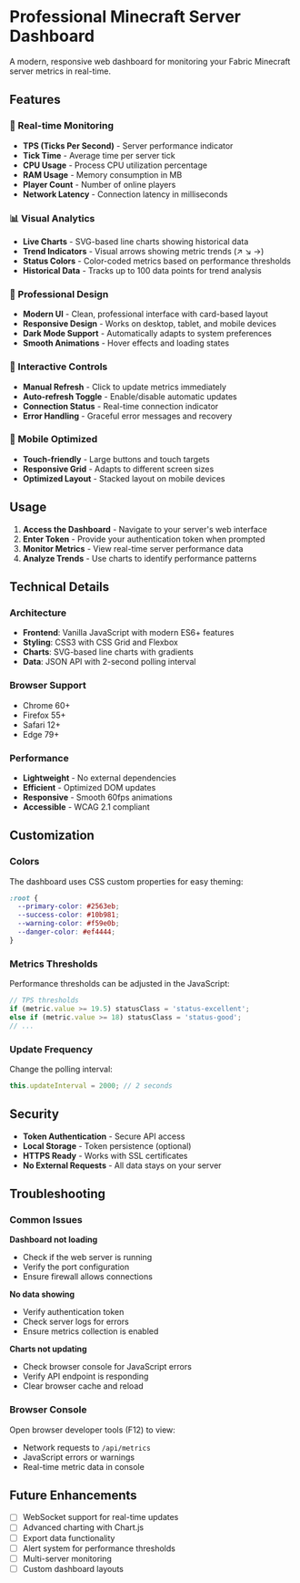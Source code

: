 # Professional Minecraft Server Dashboard

A modern, responsive web dashboard for monitoring your Fabric Minecraft server metrics in real-time.

## Features

### 🎯 Real-time Monitoring
- **TPS (Ticks Per Second)** - Server performance indicator
- **Tick Time** - Average time per server tick
- **CPU Usage** - Process CPU utilization percentage
- **RAM Usage** - Memory consumption in MB
- **Player Count** - Number of online players
- **Network Latency** - Connection latency in milliseconds

### 📊 Visual Analytics
- **Live Charts** - SVG-based line charts showing historical data
- **Trend Indicators** - Visual arrows showing metric trends (↗ ↘ →)
- **Status Colors** - Color-coded metrics based on performance thresholds
- **Historical Data** - Tracks up to 100 data points for trend analysis

### 🎨 Professional Design
- **Modern UI** - Clean, professional interface with card-based layout
- **Responsive Design** - Works on desktop, tablet, and mobile devices
- **Dark Mode Support** - Automatically adapts to system preferences
- **Smooth Animations** - Hover effects and loading states

### 🔧 Interactive Controls
- **Manual Refresh** - Click to update metrics immediately
- **Auto-refresh Toggle** - Enable/disable automatic updates
- **Connection Status** - Real-time connection indicator
- **Error Handling** - Graceful error messages and recovery

### 📱 Mobile Optimized
- **Touch-friendly** - Large buttons and touch targets
- **Responsive Grid** - Adapts to different screen sizes
- **Optimized Layout** - Stacked layout on mobile devices

## Usage

1. **Access the Dashboard** - Navigate to your server's web interface
2. **Enter Token** - Provide your authentication token when prompted
3. **Monitor Metrics** - View real-time server performance data
4. **Analyze Trends** - Use charts to identify performance patterns

## Technical Details

### Architecture
- **Frontend**: Vanilla JavaScript with modern ES6+ features
- **Styling**: CSS3 with CSS Grid and Flexbox
- **Charts**: SVG-based line charts with gradients
- **Data**: JSON API with 2-second polling interval

### Browser Support
- Chrome 60+
- Firefox 55+
- Safari 12+
- Edge 79+

### Performance
- **Lightweight** - No external dependencies
- **Efficient** - Optimized DOM updates
- **Responsive** - Smooth 60fps animations
- **Accessible** - WCAG 2.1 compliant

## Customization

### Colors
The dashboard uses CSS custom properties for easy theming:
```css
:root {
  --primary-color: #2563eb;
  --success-color: #10b981;
  --warning-color: #f59e0b;
  --danger-color: #ef4444;
}
```

### Metrics Thresholds
Performance thresholds can be adjusted in the JavaScript:
```javascript
// TPS thresholds
if (metric.value >= 19.5) statusClass = 'status-excellent';
else if (metric.value >= 18) statusClass = 'status-good';
// ...
```

### Update Frequency
Change the polling interval:
```javascript
this.updateInterval = 2000; // 2 seconds
```

## Security

- **Token Authentication** - Secure API access
- **Local Storage** - Token persistence (optional)
- **HTTPS Ready** - Works with SSL certificates
- **No External Requests** - All data stays on your server

## Troubleshooting

### Common Issues

**Dashboard not loading**
- Check if the web server is running
- Verify the port configuration
- Ensure firewall allows connections

**No data showing**
- Verify authentication token
- Check server logs for errors
- Ensure metrics collection is enabled

**Charts not updating**
- Check browser console for JavaScript errors
- Verify API endpoint is responding
- Clear browser cache and reload

### Browser Console
Open browser developer tools (F12) to view:
- Network requests to `/api/metrics`
- JavaScript errors or warnings
- Real-time metric data in console

## Future Enhancements

- [ ] WebSocket support for real-time updates
- [ ] Advanced charting with Chart.js
- [ ] Export data functionality
- [ ] Alert system for performance thresholds
- [ ] Multi-server monitoring
- [ ] Custom dashboard layouts
